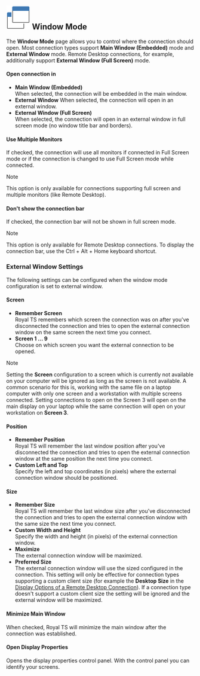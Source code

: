 ## ![](/r2021/images/RoyalTS/Application/SVG_PageWindowMode_32.svg#img_header) Window Mode
The **Window Mode** page allows you to control where the connection should open. Most connection types support **Main Window (Embedded)** mode and **External Window** mode. Remote Desktop connections, for example, additionally support **External Window (Full Screen)** mode.

#### Open connection in
- **Main Window (Embedded)**  
  When selected, the connection will be embedded in the main window.
- **External Window**
  When selected, the connection will open in an external window.
- **External Window (Full Screen)**  
  When selected, the connection will open in an external window in full screen mode (no window title bar and borders).
 
#### Use Multiple Monitors
If checked, the connection will use all monitors if connected in Full Screen mode or if the connection is changed to use Full Screen mode while connected.

> [!Note]
> This option is only available for connections supporting full screen and multiple monitors (like Remote Desktop).

#### Don't show the connection bar
If checked, the connection bar will not be shown in full screen mode.

> [!Note]
> This option is only available for Remote Desktop connections. To display the connection bar, use the Ctrl + Alt + Home keyboard shortcut.

### External Window Settings
The following settings can be configured when the window mode configuration is set to external window.

#### Screen
- **Remember Screen**  
  Royal TS remembers which screen the connection was on after you've disconnected the connection and tries to open the external connection window on the same screen the next time you connect.
- **Screen 1 ... 9**  
  Choose on which screen you want the external connection to be opened.

> [!Note]
> Setting the **Screen** configuration to a screen which is currently not available on your computer will be ignored as long as the screen is not available. A common scenario for this is, working with the same file on a laptop computer with only one screen and a workstation with multiple screens connected. Setting connections to open on the Screen 3 will open on the main display on your laptop while the same connection will open on your workstation on **Screen 3**.

#### Position
- **Remember Position**  
  Royal TS will remember the last window position after you've disconnected the connection and tries to open the external connection window at the same position the next time you connect.
- **Custom Left and Top**  
  Specify the left and top coordinates (in pixels) where the external connection window should be positioned.
 
#### Size
- **Remember Size**  
  Royal TS will remember the last window size after you've disconnected the connection and tries to open the external connection window with the same size the next time you connect.
- **Custom Width and Height**  
  Specify the width and height (in pixels) of the external connection window.
- **Maximize**  
  The external connection window will be maximized.
- **Preferred Size**  
  The external connection window will use the sized configured in the connection. This setting will only be effective for connection types supporting a custom client size (for example the **Desktop Size** in the [Display Options of a Remote Desktop Connection](xref:royalts_reference_connections_rdp#-display-options)). If a connection type doesn't support a custom client size the setting will be ignored and the external window will be maximized.
 
#### Minimize Main Window
When checked, Royal TS will minimize the main window after the connection was established.

#### Open Display Properties
Opens the display properties control panel. With the control panel you can identify your screens.